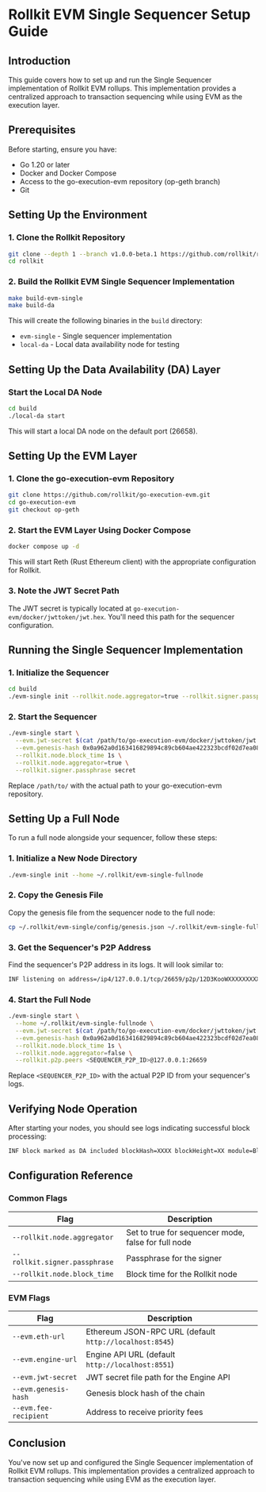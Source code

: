 # Rollkit EVM Single Sequencer Setup Guide

## Introduction

This guide covers how to set up and run the Single Sequencer implementation of Rollkit EVM rollups. This implementation provides a centralized approach to transaction sequencing while using EVM as the execution layer.

## Prerequisites

Before starting, ensure you have:

- Go 1.20 or later
- Docker and Docker Compose
- Access to the go-execution-evm repository (op-geth branch)
- Git

## Setting Up the Environment

### 1. Clone the Rollkit Repository

```bash
git clone --depth 1 --branch v1.0.0-beta.1 https://github.com/rollkit/rollkit.git
cd rollkit
```

### 2. Build the Rollkit EVM Single Sequencer Implementation

```bash
make build-evm-single
make build-da
```

This will create the following binaries in the `build` directory:

- `evm-single` - Single sequencer implementation
- `local-da` - Local data availability node for testing

## Setting Up the Data Availability (DA) Layer

### Start the Local DA Node

```bash
cd build
./local-da start
```

This will start a local DA node on the default port (26658).

## Setting Up the EVM Layer

### 1. Clone the go-execution-evm Repository

```bash
git clone https://github.com/rollkit/go-execution-evm.git
cd go-execution-evm
git checkout op-geth
```

### 2. Start the EVM Layer Using Docker Compose

```bash
docker compose up -d
```

This will start Reth (Rust Ethereum client) with the appropriate configuration for Rollkit.

### 3. Note the JWT Secret Path

The JWT secret is typically located at `go-execution-evm/docker/jwttoken/jwt.hex`. You'll need this path for the sequencer configuration.

## Running the Single Sequencer Implementation

### 1. Initialize the Sequencer

```bash
cd build
./evm-single init --rollkit.node.aggregator=true --rollkit.signer.passphrase secret
```

### 2. Start the Sequencer

```bash
./evm-single start \
  --evm.jwt-secret $(cat /path/to/go-execution-evm/docker/jwttoken/jwt.hex) \
  --evm.genesis-hash 0x0a962a0d163416829894c89cb604ae422323bcdf02d7ea08b94d68d3e026a380 \
  --rollkit.node.block_time 1s \
  --rollkit.node.aggregator=true \
  --rollkit.signer.passphrase secret
```

Replace `/path/to/` with the actual path to your go-execution-evm repository.

## Setting Up a Full Node

To run a full node alongside your sequencer, follow these steps:

### 1. Initialize a New Node Directory

```bash
./evm-single init --home ~/.rollkit/evm-single-fullnode
```

### 2. Copy the Genesis File

Copy the genesis file from the sequencer node to the full node:

```bash
cp ~/.rollkit/evm-single/config/genesis.json ~/.rollkit/evm-single-fullnode/config/
```

### 3. Get the Sequencer's P2P Address

Find the sequencer's P2P address in its logs. It will look similar to:

```bash
INF listening on address=/ip4/127.0.0.1/tcp/26659/p2p/12D3KooWXXXXXXXXXXXXXXXXXXXXXXXXXXXXXXXXXXXXXXXXXXXXXX
```

### 4. Start the Full Node

```bash
./evm-single start \
  --home ~/.rollkit/evm-single-fullnode \
  --evm.jwt-secret $(cat /path/to/go-execution-evm/docker/jwttoken/jwt.hex) \
  --evm.genesis-hash 0x0a962a0d163416829894c89cb604ae422323bcdf02d7ea08b94d68d3e026a380 \
  --rollkit.node.block_time 1s \
  --rollkit.node.aggregator=false \
  --rollkit.p2p.peers <SEQUENCER_P2P_ID>@127.0.0.1:26659
```

Replace `<SEQUENCER_P2P_ID>` with the actual P2P ID from your sequencer's logs.

## Verifying Node Operation

After starting your nodes, you should see logs indicating successful block processing:

```bash
INF block marked as DA included blockHash=XXXX blockHeight=XX module=BlockManager
```

## Configuration Reference

### Common Flags

| Flag | Description |
|------|-------------|
| `--rollkit.node.aggregator` | Set to true for sequencer mode, false for full node |
| `--rollkit.signer.passphrase` | Passphrase for the signer |
| `--rollkit.node.block_time` | Block time for the Rollkit node |

### EVM Flags

| Flag | Description |
|------|-------------|
| `--evm.eth-url` | Ethereum JSON-RPC URL (default `http://localhost:8545`) |
| `--evm.engine-url` | Engine API URL (default `http://localhost:8551`) |
| `--evm.jwt-secret` | JWT secret file path for the Engine API |
| `--evm.genesis-hash` | Genesis block hash of the chain |
| `--evm.fee-recipient` | Address to receive priority fees |

## Conclusion

You've now set up and configured the Single Sequencer implementation of Rollkit EVM rollups. This implementation provides a centralized approach to transaction sequencing while using EVM as the execution layer.
